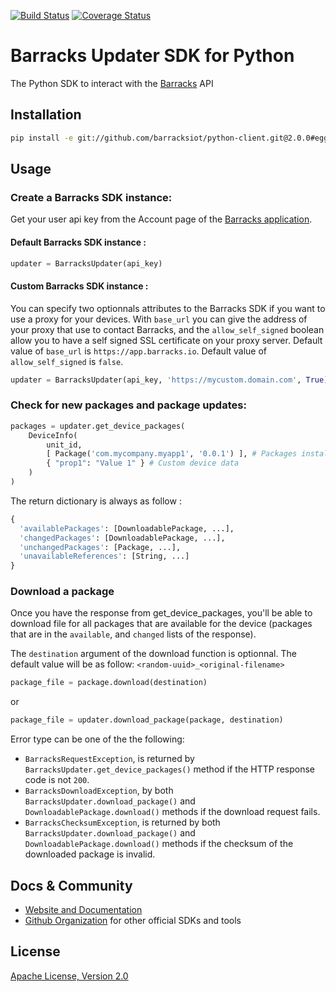 [![Build Status](https://travis-ci.org/barracksiot/python-client.svg?branch=v2)](https://travis-ci.org/barracksiot/python-client) [![Coverage Status](https://coveralls.io/repos/github/barracksiot/python-client/badge.svg?branch=v2)](https://coveralls.io/github/barracksiot/python-client?branch=v2)

# Barracks Updater SDK for Python #
The Python SDK to interact with the [Barracks](https://barracks.io/) API

## Installation
```bash
pip install -e git://github.com/barracksiot/python-client.git@2.0.0#egg=barracks_sdk
```

## Usage

### Create a Barracks SDK instance:
Get your user api key from the Account page of the [Barracks application](https://app.barracks.io/account).

#### Default Barracks SDK instance :
```python
updater = BarracksUpdater(api_key)
```

#### Custom Barracks SDK instance :
You can specify two optionnals attributes to the Barracks SDK if you want to use a proxy for your devices.
With ```base_url``` you can give the address of your proxy that use to contact Barracks, and the ```allow_self_signed``` boolean allow you to have a self signed SSL certificate on your proxy server.
Default value of ```base_url``` is ```https://app.barracks.io```.
Default value of ```allow_self_signed``` is ```false```.

```python
updater = BarracksUpdater(api_key, 'https://mycustom.domain.com', True)
```

### Check for new packages and package updates:
```python
packages = updater.get_device_packages(
    DeviceInfo(
        unit_id, 
        [ Package('com.mycompany.myapp1', '0.0.1') ], # Packages installed on the device
        { "prop1": "Value 1" } # Custom device data
    )
)
```

The return dictionary is always as follow :

```python
{
  'availablePackages': [DownloadablePackage, ...],
  'changedPackages': [DownloadablePackage, ...],
  'unchangedPackages': [Package, ...],
  'unavailableReferences': [String, ...]
}
```

### Download a package

Once you have the response from get_device_packages, you'll be able to download file for all packages that are available for the device (packages that are in the ```available```, and ```changed``` lists of the response).

The ```destination``` argument of the download function is optionnal. The default value will be as follow:
```<random-uuid>_<original-filename>```

```python
package_file = package.download(destination)
```

or

```python
package_file = updater.download_package(package, destination)
```

Error type can be one of the the following:

* `BarracksRequestException`, is returned by `BarracksUpdater.get_device_packages()` method if the HTTP response code is not `200`.
* `BarracksDownloadException`, by both `BarracksUpdater.download_package()` and `DownloadablePackage.download()` methods if the download request fails.
* `BarracksChecksumException`, is returned by both `BarracksUpdater.download_package()` and `DownloadablePackage.download()` methods if the checksum of the downloaded package is invalid.

## Docs & Community

* [Website and Documentation](https://barracks.io/)
* [Github Organization](https://github.com/barracksiot) for other official SDKs and tools

## License

  [Apache License, Version 2.0](LICENSE)
